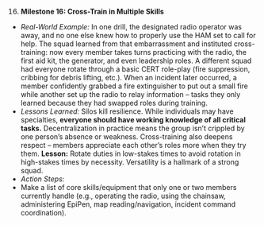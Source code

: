 16. **Milestone 16: Cross-Train in Multiple Skills**  
- _Real-World Example:_ In one drill, the designated radio operator was away, and no one else knew how to properly use the HAM set to call for help. The squad learned from that embarrassment and instituted cross-training: now every member takes turns practicing with the radio, the first aid kit, the generator, and even leadership roles. A different squad had everyone rotate through a basic CERT role-play (fire suppression, cribbing for debris lifting, etc.). When an incident later occurred, a member confidently grabbed a fire extinguisher to put out a small fire while another set up the radio to relay information – tasks they only learned because they had swapped roles during training.  
- _Lessons Learned:_ Silos kill resilience. While individuals may have specialties, **everyone should have working knowledge of all critical tasks.** Decentralization in practice means the group isn’t crippled by one person’s absence or weakness. Cross-training also deepens respect – members appreciate each other’s roles more when they try them. **Lesson:** Rotate duties in low-stakes times to avoid rotation in high-stakes times by necessity. Versatility is a hallmark of a strong squad.  
- _Action Steps:_  
- Make a list of core skills/equipment that only one or two members currently handle (e.g., operating the radio, using the chainsaw, administering EpiPen, map reading/navigation, incident command coordination).